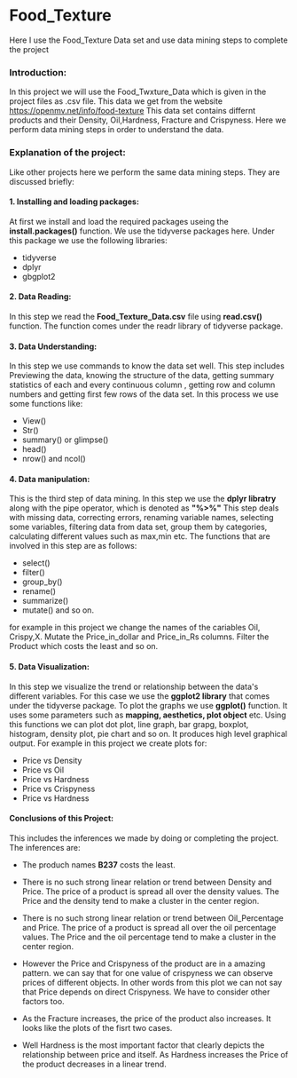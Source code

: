 # Food_Texture
Here I use the Food_Texture Data set and use data mining steps to complete the project
### Introduction:
In this project we will use the Food_Twxture_Data which is given in the project files as .csv file. This data we get from the website <https://openmv.net/info/food-texture>
This data set contains differnt products and their Density, Oil,Hardness, Fracture and Crispyness. Here we perform data mining steps in order to understand the data.

### Explanation of the project:
Like other projects here we perform the same data mining steps. They are discussed briefly:

#### 1. Installing and loading packages:
At first we install and load the required packages useing the **install.packages()** function. We use the tidyverse packages here. Under this package we use the following libraries:
* tidyverse
* dplyr
* gbgplot2

#### 2. Data Reading:
In this step we read the **Food_Texture_Data.csv** file using **read.csv()** function. The function comes under the readr library of tidyverse package.

#### 3. Data Understanding:
In this step we use commands to know the data set well. This step includes Previewing the data, knowing the structure of the data, getting summary statistics of each and every continuous column , getting row and column numbers and getting first few rows of the data set. In this process we use some functions like:
* View()
* Str()
* summary() or glimpse()
* head()
* nrow() and ncol()

#### 4. Data manipulation:
This is the third step of data mining. In this step we use the **dplyr libratry** along with the pipe operator, which is denoted as **"%>%"** This step deals with missing data, correcting errors, renaming variable names, selecting some variables, filtering data from data set, group them by categories, calculating different values such as max,min etc. The functions that are involved in this step are as follows:
* select()
* filter()
* group_by()
* rename()
* summarize()
* mutate() and so on.

for example in this project we change the names of the cariables Oil, Crispy,X. Mutate the Price_in_dollar and Price_in_Rs columns. Filter the Product which costs the least and so on.

#### 5. Data Visualization:
In this step we visualize the trend or relationship between the data's different variables. For this case we use the **ggplot2 library** that comes under the tidyverse package. To plot the graphs we use **ggplot()** function. It uses some parameters such as **mapping, aesthetics, plot object** etc. Using this functions we can plot dot plot, line graph, bar grapg, boxplot, histogram, density plot, pie chart and so on. It produces high level graphical output. For example in this project we create plots for:
* Price vs Density
* Price vs Oil
* Price vs Hardness
* Price vs Crispyness
* Price vs Hardness

#### Conclusions of this Project:
This includes the inferences we made by doing or completing the project. The inferences are:
* The produch names **B237** costs the least.

* There is no such  strong linear relation or trend between Density and Price. The price of a product is spread all over the density values. The Price and the density tend to make a cluster in the center region.

* There is no such  strong linear relation or trend between Oil_Percentage and Price. The price of a product is spread all over the oil percentage values. The Price and the oil percentage tend to make a cluster in the center region.

* However the Price and Crispyness of the product are in a amazing pattern. we can say that for one value of crispyness we can observe prices of different objects. In other words from this plot we can not say that Price depends on direct Crispyness. We have to consider other factors too.

* As the Fracture increases, the price of the product also increases. It looks like the plots of the fisrt two cases.

* Well Hardness is the most important factor that clearly depicts the relationship between price and itself. As Hardness increases the Price of the product decreases in a linear trend. 
